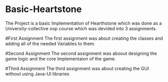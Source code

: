 # Basic-Heartstone
The Project is a basic Implementation of Hearthstone which was done as a University-collective oop course which was devided into 3 assignments.

#First Assignment
The first assignment was about creating the classes and adding all of the needed Variables to them.

#Second Assignment
The second assignment was aboout designing the game logic and the core Implementaion of the game.

#Third Assignment
The third assignment was about creating the GUI without using Java-UI libraries
